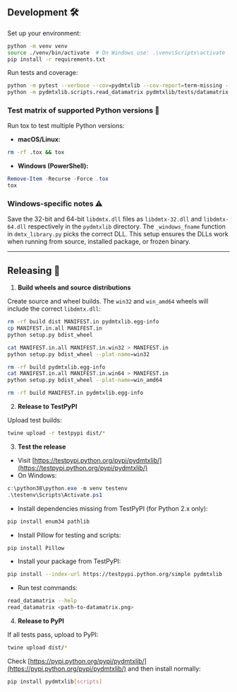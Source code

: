 ## Development 🛠️

Set up your environment:

```bash
python -m venv venv
source ./venv/bin/activate  # On Windows use: .\venv\Scripts\activate
pip install -r requirements.txt
````

Run tests and coverage:

```bash
python -m pytest --verbose --cov=pydmtxlib --cov-report=term-missing --cov-report=html pydmtxlib
python -m pydmtxlib.scripts.read_datamatrix pydmtxlib/tests/datamatrix.png
```

### Test matrix of supported Python versions 🐍

Run tox to test multiple Python versions:

* **macOS/Linux:**

```bash
rm -rf .tox && tox
```

* **Windows (PowerShell):**

```powershell
Remove-Item -Recurse -Force .tox
tox
```

### Windows-specific notes ⚠️

Save the 32-bit and 64-bit `libdmtx.dll` files as `libdmtx-32.dll` and `libdmtx-64.dll` respectively in the `pydmtxlib` directory.
The `_windows_fname` function in `dmtx_library.py` picks the correct DLL.
This setup ensures the DLLs work when running from source, installed package, or frozen binary.

---

## Releasing 🚀

1. **Build wheels and source distributions**

Create source and wheel builds. The `win32` and `win_amd64` wheels will include the correct `libdmtx.dll`:

```bash
rm -rf build dist MANIFEST.in pydmtxlib.egg-info
cp MANIFEST.in.all MANIFEST.in
python setup.py bdist_wheel

cat MANIFEST.in.all MANIFEST.in.win32 > MANIFEST.in
python setup.py bdist_wheel --plat-name=win32

rm -rf build pydmtxlib.egg-info
cat MANIFEST.in.all MANIFEST.in.win64 > MANIFEST.in
python setup.py bdist_wheel --plat-name=win_amd64

rm -rf build MANIFEST.in pydmtxlib.egg-info
```

2. **Release to TestPyPI**

Upload test builds:

```bash
twine upload -r testpypi dist/*
```

3. **Test the release**

* Visit [https://testpypi.python.org/pypi/pydmtxlib/](https://testpypi.python.org/pypi/pydmtxlib/)
* On Windows:

```powershell
c:\python38\python.exe -m venv testenv
.\testenv\Scripts\Activate.ps1
```

* Install dependencies missing from TestPyPI (for Python 2.x only):

```bash
pip install enum34 pathlib
```

* Install Pillow for testing and scripts:

```bash
pip install Pillow
```

* Install your package from TestPyPI:

```bash
pip install --index-url https://testpypi.python.org/simple pydmtxlib
```

* Run test commands:

```bash
read_datamatrix --help
read_datamatrix <path-to-datamatrix.png>
```

4. **Release to PyPI**

If all tests pass, upload to PyPI:

```bash
twine upload dist/*
```

Check [https://pypi.python.org/pypi/pydmtxlib/](https://pypi.python.org/pypi/pydmtxlib/) and then install normally:

```bash
pip install pydmtxlib[scripts]
```